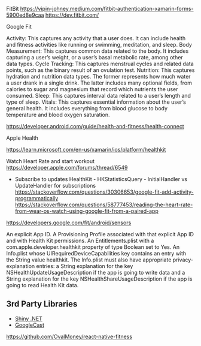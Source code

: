 ﻿

FitBit
https://vipin-johney.medium.com/fitbit-authentication-xamarin-forms-5900ed8e9caa
https://dev.fitbit.com/


Google Fit

Activity: This captures any activity that a user does. It can include health and fitness activities like running or swimming, meditation, and sleep.
Body Measurement: This captures common data related to the body. It includes capturing a user’s weight, or a user’s basal metabolic rate, among other data types.
Cycle Tracking: This captures menstrual cycles and related data points, such as the binary result of an ovulation test.
Nutrition: This captures hydration and nutrition data types. The former represents how much water a user drank in a single drink. The latter includes many optional fields, from calories to sugar and magnesium that record which nutrients the user consumed.
Sleep: This captures interval data related to a user’s length and type of sleep.
Vitals: This captures essential information about the user’s general health. It includes everything from blood glucose to body temperature and blood oxygen saturation.

https://developer.android.com/guide/health-and-fitness/health-connect


Apple Health

https://learn.microsoft.com/en-us/xamarin/ios/platform/healthkit


Watch Heart Rate and start workout
https://developer.apple.com/forums/thread/6549

* Subscribe to updates
HealthKit - HKStatisticsQuery - InitialHandler vs UpdateHandler for subscriptions
https://stackoverflow.com/questions/30306653/google-fit-add-activity-programmatically
https://stackoverflow.com/questions/58777453/reading-the-heart-rate-from-wear-os-watch-using-google-fit-from-a-paired-app

https://developers.google.com/fit/android/sensors


An explicit App ID.
A Provisioning Profile associated with that explicit App ID and with Health Kit permissions.
An Entitlements.plist with a com.apple.developer.healthkit property of type Boolean set to Yes.
An Info.plist whose UIRequiredDeviceCapabilities key contains an entry with the String value healthkit.
The Info.plist must also have appropriate privacy-explanation entries: a String explanation for the key NSHealthUpdateUsageDescription if the app is going to write data and a String explanation for the key NSHealthShareUsageDescription if the app is going to read Health Kit data.


## 3rd Party Libraries
* [Shiny .NET](https://shinylib.net)
* [GoogleCast](https://github.com/kakone/GoogleCast)


https://github.com/OvalMoney/react-native-fitness